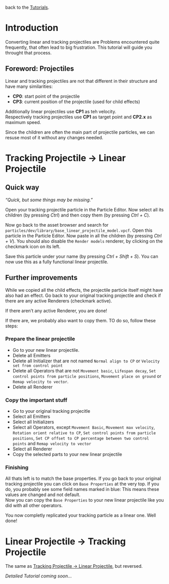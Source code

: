 <p>back to the <a href="../Tutorials.md">Tutorials</a>.</p>
<h1 id="introduction">Introduction</h1>
<p>Converting linear and tracking projectiles are Problems encountered quite frequently, that often lead to big frustration. This tutorial will guide you throught that process.</p>
<h2 id="foreword-projectiles">Foreword: Projectiles</h2>
<p>Linear and tracking projectiles are not that different in their structure and have many similarities:</p>
<ul>
<li><strong>CP0</strong>: start point of the projectile</li>
<li><strong>CP3</strong>: current position of the projectile (used for child effects)</li>
</ul>
<p>Additionally linear projectiles use <strong>CP1</strong> as teh velocity.<br>
Respectively tracking projectiles use <strong>CP1</strong> as target point and <strong>CP2.x</strong> as maximum speed.</p>
<p>Since the children are often the main part of projectile particles, we can resuse most of it without any changes needed.</p>
<h1 id="tracking-projectile---linear-projectile">Tracking Projectile -&gt; Linear Projectile</h1>
<h2 id="quick-way">Quick way</h2>
<p><em>“Quick, but some things may be missing.”</em></p>
<p>Open your tracking projectile particle in the Particle Editor. Now select all its children (by pressing <em>Ctrl</em>) and then copy them (by pressing <em>Ctrl + C</em>).</p>
<p>Now go back to the asset browser and search for <code>particles/dev/library/base_linear_projectile_model.vpcf</code>. Open this particle in the Particle Editor. Now paste in all the children (by pressing <em>Ctrl + V</em>). You should also disable the <code>Render models</code> renderer, by clicking on the checkmark icon on its left.</p>
<p>Save this particle under your name (by pressing <em>Ctrl + Shift + S</em>). You can now use this as a fully functional linear projectile.</p>
<h2 id="further-improvements">Further improvements</h2>
<p>While we copied all the child effects, the projectile particle itself might have also had an effect. Go back to your original tracking projectile and check if there are any active Renderers (checkmark active).</p>
<p>If there aren’t any active Renderer, you are done!</p>
<p>If there are, we probably also want to copy them. TO do so, follow these steps:</p>
<h3 id="prepare-the-linear-projectile">Prepare the linear projectile</h3>
<ul>
<li>Go to your new linear projectile.</li>
<li>Delete all Emitters</li>
<li>Delete all Initializer that are not named <code>Normal align to CP</code> or <code>Velocity set from control point</code></li>
<li>Delete all Operators that are not <code>Movement basic</code>, <code>Lifespan decay</code>, <code>Set control points from particle positions</code>,  <code>Movement place on ground</code> or <code>Remap velocity to vector</code>.</li>
<li>Delete all Renderer</li>
</ul>
<h3 id="copy-the-important-stuff">Copy the important stuff</h3>
<ul>
<li>Go to your original tracking projecitle</li>
<li>Select all Emitters</li>
<li>Select all Initializers</li>
<li>Select all Operators, except <code>Movement Basic</code>, <code>Movement max velocity</code>, <code>Rotation orient relative to CP</code>, <code>Set control points from particle positions</code>, <code>Set CP offset to CP percentage between two control points</code> and <code>Remap velocity to vector</code></li>
<li>Select all Renderer</li>
<li>Copy the selected parts to your new linear projectile</li>
</ul>
<h3 id="finishing">Finishing</h3>
<p>All thats left is to match the base properties. If you go back to your original tracking projectile you can click on <code>Base Properties</code> at the very top. If you do, you probably see some field names marked in blue: This means these values are changed and not default.<br>
Now you can copy the <code>Base Properties</code> to your new linear projectile like you did with all other operators.</p>
<p>You now completly replicated your tracking particle as a linear one. Well done!</p>
<h1 id="linear-projectile---tracking-projectile">Linear Projectile -&gt; Tracking Projectile</h1>
<p>The same as <a href="#linear">Tracking Projectile -&gt; Linear Projectile</a>, but reversed.</p>
<p><em>Detailed Tutorial coming soon</em>…</p>

